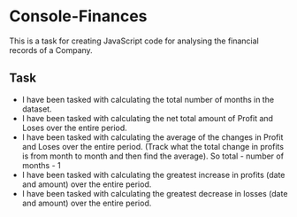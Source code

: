 # Console-Finances

This is a task for creating JavaScript code for analysing the financial records of a Company.

## Task

- I have been tasked with calculating the total number of months in the dataset.
- I have been tasked with calculating the net total amount of Profit and Loses over the entire period.
- I have been tasked with calculating the average of the changes in Profit and Loses over the entire period. (Track what the total change in profits is from month to month and then find the average). So total - number of months - 1
- I have been tasked with calculating the greatest increase in profits (date and amount) over the entire period.
- I have been tasked with calculating the greatest decrease in losses (date and amount) over the entire period.
